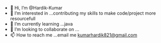 - 👋 Hi, I’m @Hardik-Kumar
- 👀 I’m interested in ...contributing my skills to make code/project more resourcefull
- 🌱 I’m currently learning ...java
- 💞️ I’m looking to collaborate on ...
- 📫 How to reach me ...email me kumarhardik821@gmail.com

<!---
Hardik-Kumar-ROR/Hardik-Kumar is a ✨ special ✨ repository because its `README.md` (this file) appears on your GitHub profile.
You can click the Preview link to take a look at your changes.
--->

